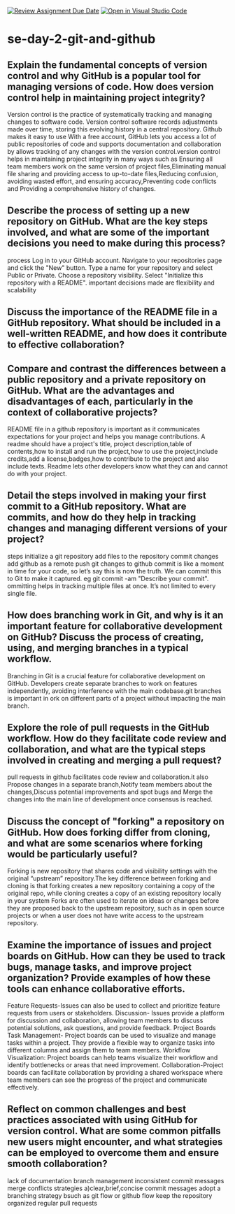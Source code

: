 [![Review Assignment Due Date](https://classroom.github.com/assets/deadline-readme-button-22041afd0340ce965d47ae6ef1cefeee28c7c493a6346c4f15d667ab976d596c.svg)](https://classroom.github.com/a/8wgCKhpZ)
[![Open in Visual Studio Code](https://classroom.github.com/assets/open-in-vscode-2e0aaae1b6195c2367325f4f02e2d04e9abb55f0b24a779b69b11b9e10269abc.svg)](https://classroom.github.com/online_ide?assignment_repo_id=15597980&assignment_repo_type=AssignmentRepo)
# se-day-2-git-and-github
## Explain the fundamental concepts of version control and why GitHub is a popular tool for managing versions of code. How does version control help in maintaining project integrity?
Version control  is the practice of systematically tracking and managing changes to software code. Version control software records adjustments made over time, storing this evolving history in a central repository. Github  makes it easy to use With a free account, GitHub lets you access a lot of public repositories of code and supports documentation and collaboration by allows tracking of any changes with the version control.version control helps in maintaining project integrity in many ways such as Ensuring all team members work on the same version of project files,Eliminating manual file sharing and providing access to up-to-date files,Reducing confusion, avoiding wasted effort, and ensuring accuracy,Preventing code conflicts and Providing a comprehensive history of changes.


## Describe the process of setting up a new repository on GitHub. What are the key steps involved, and what are some of the important decisions you need to make during this process?
process
Log in to your GitHub account.
Navigate to your repositories page and click the "New" button.
Type a name for your repository and select Public or Private.
Choose a repository visibility.
Select "Initialize this repository with a README".
important decisions made are flexibility and scalability 


## Discuss the importance of the README file in a GitHub repository. What should be included in a well-written README, and how does it contribute to effective collaboration?

## Compare and contrast the differences between a public repository and a private repository on GitHub. What are the advantages and disadvantages of each, particularly in the context of collaborative projects?
README file in a github repository  is important as it  communicates expectations for your project and helps you manage contributions.  A readme should have a project's title, project description,table of contents,how to install and run the project,how to use the project,include credits,add a license,badges,how to contribute to the project and also include texts. Readme lets other developers know what they can and cannot do with your project.


## Detail the steps involved in making your first commit to a GitHub repository. What are commits, and how do they help in tracking changes and managing different versions of your project?
steps
initialize a git repository
add files to the repository
commit changes 
add github as a remote
push git changes to github
commit is like a moment in time for your code, so let’s say this is now the truth. We can commit this to Git to make it captured.  eg git commit -am "Describe your commit". ommitting helps in tracking multiple files at once. It’s not limited to every single file.
## How does branching work in Git, and why is it an important feature for collaborative development on GitHub? Discuss the process of creating, using, and merging branches in a typical workflow.
Branching in Git is a crucial feature for collaborative development on GitHub. Developers create separate branches to work on features independently, avoiding interference with the main codebase.git branches is important in ork on different parts of a project without impacting the main branch.

## Explore the role of pull requests in the GitHub workflow. How do they facilitate code review and collaboration, and what are the typical steps involved in creating and merging a pull request? 
pull requests in github facilitates code review and collaboration.it also Propose changes in a separate branch,Notify team members about the changes,Discuss potential improvements and spot bugs and Merge the changes into the main line of development once consensus is reached.

## Discuss the concept of "forking" a repository on GitHub. How does forking differ from cloning, and what are some scenarios where forking would be particularly useful?
Forking is new repository that shares code and visibility settings with the original “upstream” repository.The key difference between forking and cloning is that forking creates a new repository containing a copy of the original repo, while cloning creates a copy of an existing repository locally in your system
 Forks are often used to iterate on ideas or changes before they are proposed back to the upstream repository, such as in open source projects or when a user does not have write access to the upstream repository.

## Examine the importance of issues and project boards on GitHub. How can they be used to track bugs, manage tasks, and improve project organization? Provide examples of how these tools can enhance collaborative efforts.

Feature Requests-Issues can also be used to collect and prioritize feature requests from users or stakeholders. 
Discussion- Issues provide a platform for discussion and collaboration, allowing team members to discuss potential solutions, ask questions, and provide feedback.
Project Boards Task Management- Project boards can be used to visualize and manage tasks within a project. They provide a flexible way to organize tasks into different columns and assign them to team members.
Workflow Visualization: Project boards can help teams visualize their workflow and identify bottlenecks or areas that need improvement. Collaboration-Project boards can facilitate collaboration by providing a shared workspace where team members can see the progress of the project and communicate effectively.
## Reflect on common challenges and best practices associated with using GitHub for version control. What are some common pitfalls new users might encounter, and what strategies can be employed to overcome them and ensure smooth collaboration? 
lack of documentation
branch management
inconsistent commit messages
merge conflicts
strategies
a)clear,brief,concise commit messages
adopt a branching strategy bsuch as git flow or github flow
keep the repository organized
regular pull requests

